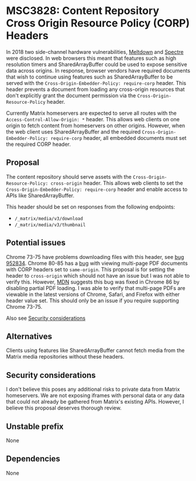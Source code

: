# MSC3828: Content Repository Cross Origin Resource Policy (CORP) Headers

In 2018 two side-channel hardware vulnerabilities,
[Meltdown](https://en.wikipedia.org/wiki/Meltdown_(security_vulnerability))
and [Spectre](https://en.wikipedia.org/wiki/Spectre_(security_vulnerability)) were disclosed.
In web browsers this meant that features such as high resolution timers and SharedArrayBuffer
could be used to expose sensitive data across origins. In response, browser vendors have
required documents that wish to continue using features such as SharedArrayBuffer to be
served with the `Cross-Origin-Embedder-Policy: require-corp` header. This header prevents a
document from loading any cross-origin resources that don't explicitly grant the document
permission via the `Cross-Origin-Resource-Policy` header.

Currently Matrix homeservers are expected to serve all routes with the
`Access-Control-Allow-Origin: *` header. This allows web clients on one origin to fetch
content from homeservers on other origins. However, when the web client uses SharedArrayBuffer
and the required `Cross-Origin-Embedder-Policy: require-corp` header, all embedded documents
must set the required CORP header.

## Proposal

The content repository should serve assets with the `Cross-Origin-Resource-Policy: cross-origin`
header. This allows web clients to set the `Cross-Origin-Embedder-Policy: require-corp`
header and enable access to APIs like SharedArrayBuffer.

This header should be set on responses from the following endpoints:

- `/_matrix/media/v3/download`
- `/_matrix/media/v3/thumbnail`

## Potential issues

Chrome 73-75 have problems downloading files with this header, see [bug 952834](https://crbug.com/952834).
Chrome 80-85 has a [bug](https://crbug.com/1074261) with viewing multi-page PDF documents with CORP
headers set to `same-origin`. This proposal is for setting the header to `cross-origin` which should
not have an issue but I was not able to verify this. However,
[MDN](https://developer.mozilla.org/en-US/docs/Web/HTTP/Cross-Origin_Resource_Policy_(CORP)#browser_compatibility)
suggests this bug was fixed in Chrome 86 by disabling partial PDF loading. I was able to verify that
multi-page PDFs are viewable in the latest versions of Chrome, Safari, and Firefox with either header
value set. This should only be an issue if you require supporting Chrome 73-75.

Also see [Security considerations](#Security-considerations)

## Alternatives

Clients using features like SharedArrayBuffer cannot fetch media from the Matrix media
repositories without these headers.


## Security considerations

I don't believe this poses any additional risks to private data from Matrix homeservers.
We are not exposing iframes with personal data or any data that could not already be
gathered from Matrix's existing APIs. However, I believe this proposal deserves thorough review.

## Unstable prefix

None

## Dependencies

None
